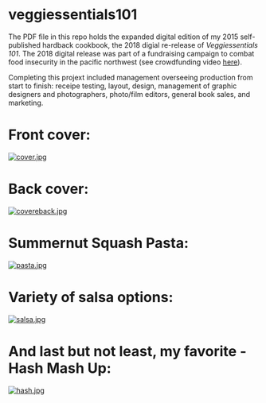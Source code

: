 # veggiessentials101
The PDF file in this repo holds the expanded digital edition of my 2015 self-published hardback cookbook, the 2018 digial re-release of *Veggiessentials 101*. The 2018 digital release was part of a fundraising campaign to combat food insecurity in the pacific northwest (see crowdfunding video [here](https://www.gofundme.com/f/fullthisfall)).

Completing this projext included management overseeing production from start to finish: receipe testing, layout, design, management of graphic designers and photographers, photo/film editors, general book sales, and marketing.

# Front cover:

[![cover.jpg](https://i.postimg.cc/zGHwzfLB/cover.jpg)](https://postimg.cc/JsmHKM5V)

# Back cover:

[![covereback.jpg](https://i.postimg.cc/9FLVmW6v/covereback.jpg)](https://postimg.cc/WhqxSPbn)

# Summernut Squash Pasta:

[![pasta.jpg](https://i.postimg.cc/t4fsgt0Q/pasta.jpg)](https://postimg.cc/nX4FRmc0)

# Variety of salsa options:

[![salsa.jpg](https://i.postimg.cc/QM1dx2k1/salsa.jpg)](https://postimg.cc/FfF4Tn6H)

# And last but not least, my favorite - Hash Mash Up:

[![hash.jpg](https://i.postimg.cc/1XjQKBry/hash.jpg)](https://postimg.cc/N2mSs1nn)
